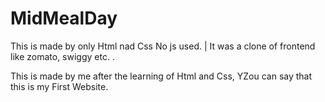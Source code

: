 # MidMealDay
This is made by only Html nad Css No js used. | It was a clone of frontend like zomato, swiggy etc. .

This is made by me after the learning of Html and Css, YZou can say that this is my First Website.
